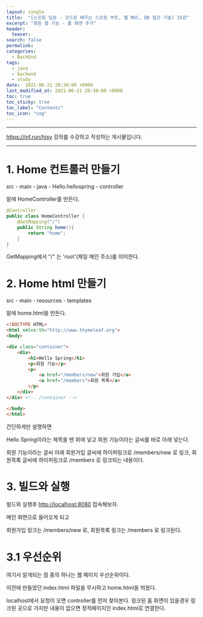 ```yaml
---
layout: single
title:  "[스프링 입문 - 코드로 배우는 스프링 부트, 웹 MVC, DB 접근 기술] 15강"
excerpt: "회원 웹 기능 - 홈 화면 추가"
header:
  teaser: 
search: false
permalink:
categories: 
  - BackEnd
tags:
  - java
  - backend
  - study
date:  2021-06-21 20:30:00 +0900
last_modified_at: 2021-06-21 20:30:00 +0900
toc: true
toc_sticky: true
toc_label: "Contents"
toc_icon: "cog"
---
```

---

<https://inf.run/hisy> 강의를 수강하고 작성하는 게시물입니다.

---

# 1. Home 컨트롤러 만들기

src - main - java - Hello.hellospring - controller

밑에 HomeController를 만든다.

```java
@Controller
public class HomeController {
    @GetMapping("/")
    public String home(){
        return "home";
    }
}
```

GetMapping에서 "/" 는 'root'(제일 메인 주소)를 의미한다.

# 2. Home html 만들기

src - main - resources - templates

밑에 home.html을 만든다.

```html
<!DOCTYPE HTML>
<html xmlns:th="http://www.thymeleaf.org">
<body>

<div class="container">
    <div>
        <h1>Hello Spring</h1> 
        <p>회원 기능</p>
        <p>
            <a href="/members/new">회원 가입</a> 
            <a href="/members">회원 목록</a>
        </p> 
    </div>
</div> <!-- /container -->

</body>
</html>
```
간단하게만 설명하면

Hello Spring이라는 제목을 맨 위에 넣고 회원 기능이라는 글씨를 바로 아래 넣는다.

회원 기능이라는 글씨 아래 회원가입 글씨에 하이퍼링크로 /members/new 로 링크, 회원목록 글씨에 하이퍼링크로 /members 로 링크되는 내용이다.

# 3. 빌드와 실행

빌드와 실행후 <http://localhost:8080> 접속해보자.

메인 화면으로 들어오게 되고

회원가입 링크는 /members/new 로, 회원목록 링크는 /members 로 링크된다.

# 3.1 우선순위

여기서 알게되는 점 중의 하나는 웹 페이지 우선순위이다.

이전에 만들었던 index.html 파일을 무시하고 home.html을 띄웠다.

localhost에서 요청이 오면 controller를 먼저 찾아본다. 링크된 홈 화면이 있을경우 링크된 곳으로 가지만 내용이 없으면 정적페이지인 index.html로 연결한다.

